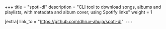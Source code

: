 +++
title = "spoti-dl"
description = "CLI tool to download songs, albums and playlists, with metadata and album cover, using Spotify links"
weight = 1

[extra]
link_to = "https://github.com/dhruv-ahuja/spoti-dl"
+++
